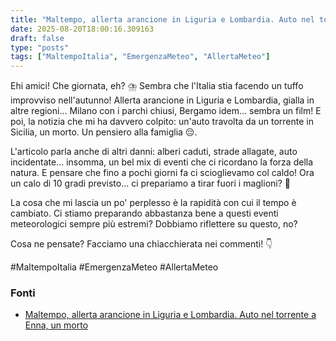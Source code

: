 ```yaml
---
title: "Maltempo, allerta arancione in Liguria e Lombardia. Auto nel torrente a Enna, un morto"
date: 2025-08-20T18:00:16.309163
draft: false
type: "posts"
tags: ["MaltempoItalia", "EmergenzaMeteo", "AllertaMeteo"]
---
```


Ehi amici! Che giornata, eh?  ⛈️  Sembra che l'Italia stia facendo un tuffo improvviso nell'autunno! Allerta arancione in Liguria e Lombardia, gialla in altre regioni... Milano con i parchi chiusi, Bergamo idem... sembra un film!  E poi, la notizia che mi ha davvero colpito: un'auto travolta da un torrente in Sicilia, un morto.  Un pensiero alla famiglia 😔.

L'articolo parla anche di altri danni: alberi caduti, strade allagate, auto incidentate... insomma, un bel mix di eventi che ci ricordano la forza della natura.  E pensare che fino a pochi giorni fa ci scioglievamo col caldo!  Ora un calo di 10 gradi previsto...  ci prepariamo a tirar fuori i maglioni? 🤔

La cosa che mi lascia un po' perplesso è la rapidità con cui il tempo è cambiato.  Ci stiamo preparando abbastanza bene a questi eventi meteorologici sempre più estremi?  Dobbiamo riflettere su questo, no?

Cosa ne pensate?  Facciamo una chiacchierata nei commenti! 👇

#MaltempoItalia #EmergenzaMeteo #AllertaMeteo


### Fonti
- [Maltempo, allerta arancione in Liguria e Lombardia. Auto nel torrente a Enna, un morto](https://www.ilsole24ore.com/art/maltempo-allerta-arancione-liguria-e-lombardia-auto-torrente-enna-disperso-AHi3GNFC)
